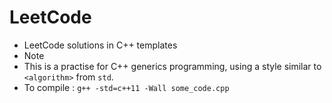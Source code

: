 LeetCode
========

- LeetCode solutions in C++ templates
- Note 
 - This is a practise for C++ generics programming, using a style similar to `<algorithm>` from `std`.
 - To compile : `g++ -std=c++11 -Wall some_code.cpp`
